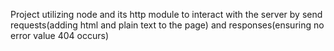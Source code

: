 Project utilizing node and its http module to interact with the server by send requests(adding html and plain text to the page) and responses(ensuring no error value 404 occurs)
